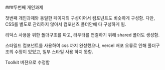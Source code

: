 ###두번째 개인과제

첫번째  개인과제와 동일한 페이지의 구성이어서 컴포넌트도 비슷하게 구성함.
다만, CSS를 별도로 관리하지 않아서 컴포넌츠 폴더안에 다 구성하게 됨.

리덕스 사용을 위한 폴더구조를 짜고, 라우터를 연결하기 위해 shared 폴더도 생성함. 


스타일드 컴포넌트를 사용하여 css 까지 완성했으나, vercel 배포 오류로 인해
폴더구조의 수정이 있었고, 일부 스타일 사용 하지 못함. 


Toolkit 버젼으로 수정함





